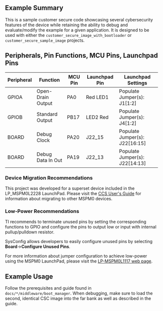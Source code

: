 ## Example Summary

This is a sample customer secure code showcasing several cybersecurity features of the device while retaining the ability to debug and evaluate/modify the example for a given application. It is designed to be used with either the ```customer_secure_image_with_bootloader``` or ```customer_secure_sample_image``` projects.

## Peripherals, Pin Functions, MCU Pins, Launchpad Pins
| Peripheral | Function | MCU Pin | Launchpad Pin | Launchpad Settings |
| --- | --- | --- | --- | --- |
| GPIOA | Open-Drain Output | PA0 | Red LED1 | Populate Jumper(s): J1[1:2] |
| GPIOB | Standard Output | PB17 | LED2 Red | Populate Jumper(s): J4[1:2] |
| BOARD | Debug Clock | PA20 | J22_15 | Populate Jumper(s): J22[16:15] |
| BOARD | Debug Data In Out | PA19 | J22_13 | Populate Jumper(s): J22[14:13] |

### Device Migration Recommendations
This project was developed for a superset device included in the LP_MSPM0L2228 LaunchPad. Please
visit the [CCS User's Guide](https://software-dl.ti.com/msp430/esd/MSPM0-SDK/latest/docs/english/tools/ccs_ide_guide/doc_guide/doc_guide-srcs/ccs_ide_guide.html#manual-migration)
for information about migrating to other MSPM0 devices.

### Low-Power Recommendations
TI recommends to terminate unused pins by setting the corresponding functions to
GPIO and configure the pins to output low or input with internal
pullup/pulldown resistor.

SysConfig allows developers to easily configure unused pins by selecting **Board**→**Configure Unused Pins**.

For more information about jumper configuration to achieve low-power using the
MSPM0 LaunchPad, please visit the [LP-MSPM0L1117 web page](https://www.ti.com/tool/LP-MSPM0L1117).

## Example Usage

Follow the prerequisites and guide found in ```docs/*/middleware/boot_manager```. When debugging, make sure to load the second, identical CSC image into the far bank as well as described in the guide.
